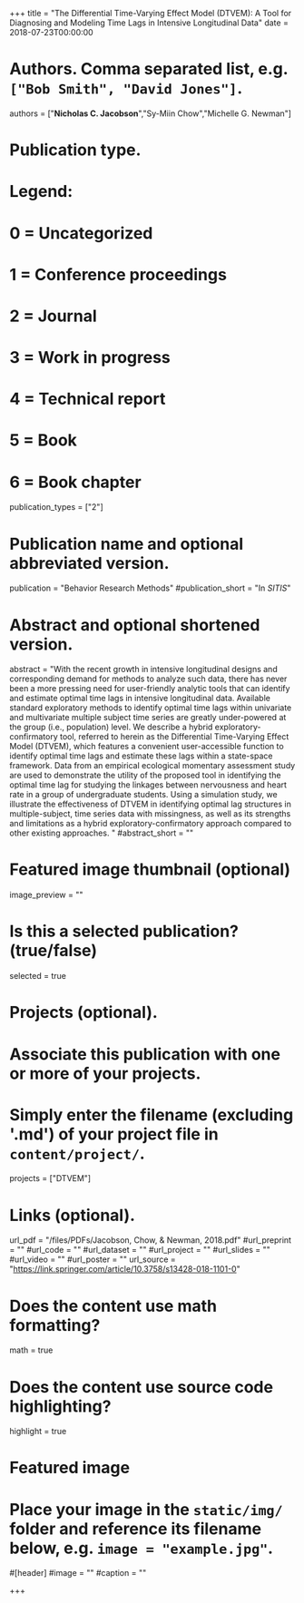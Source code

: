 +++
title = "The Differential Time-Varying Effect Model (DTVEM): A Tool for Diagnosing and Modeling Time Lags in Intensive Longitudinal Data"
date = 2018-07-23T00:00:00

# Authors. Comma separated list, e.g. `["Bob Smith", "David Jones"]`.
authors = ["**Nicholas C. Jacobson**","Sy-Miin Chow","Michelle G. Newman"]

# Publication type.
# Legend:
# 0 = Uncategorized
# 1 = Conference proceedings
# 2 = Journal
# 3 = Work in progress
# 4 = Technical report
# 5 = Book
# 6 = Book chapter
publication_types = ["2"]

# Publication name and optional abbreviated version.
publication = "Behavior Research Methods"
#publication_short = "In *SITIS*"

# Abstract and optional shortened version.
abstract = "With the recent growth in intensive longitudinal designs and corresponding demand for methods to analyze such data, there has never been a more pressing need for user-friendly analytic tools that can identify and estimate optimal time lags in intensive longitudinal data. Available standard exploratory methods to identify optimal time lags within univariate and multivariate multiple subject time series are greatly under-powered at the group (i.e., population) level. We describe a hybrid exploratory-confirmatory tool, referred to herein as the Differential Time-Varying Effect Model (DTVEM), which features a convenient user-accessible function to identify optimal time lags and estimate these lags within a state-space framework. Data from an empirical ecological momentary assessment study are used to demonstrate the utility of the proposed tool in identifying the optimal time lag for studying the linkages between nervousness and heart rate in a group of undergraduate students. Using a simulation study, we illustrate the effectiveness of DTVEM in identifying optimal lag structures in multiple-subject, time series data with missingness, as well as its strengths and limitations as a hybrid exploratory-confirmatory approach compared to other existing approaches. "
#abstract_short = ""

# Featured image thumbnail (optional)
image_preview = ""

# Is this a selected publication? (true/false)
selected = true

# Projects (optional).
#   Associate this publication with one or more of your projects.
#   Simply enter the filename (excluding '.md') of your project file in `content/project/`.
projects = ["DTVEM"]

# Links (optional).
url_pdf = "/files/PDFs/Jacobson, Chow, & Newman, 2018.pdf"
#url_preprint = ""
#url_code = ""
#url_dataset = ""
#url_project = ""
#url_slides = ""
#url_video = ""
#url_poster = ""
url_source = "https://link.springer.com/article/10.3758/s13428-018-1101-0"

# Does the content use math formatting?
math = true

# Does the content use source code highlighting?
highlight = true

# Featured image
# Place your image in the `static/img/` folder and reference its filename below, e.g. `image = "example.jpg"`.
#[header]
#image = ""
#caption = ""

+++
